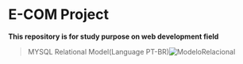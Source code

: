 # E-COM Project
**This repository is for study purpose on web development field**
>MYSQL Relational Model(Language PT-BR)![ModeloRelacional](https://user-images.githubusercontent.com/44952113/59137444-4d666c80-895e-11e9-8573-613cbebc90db.png)

